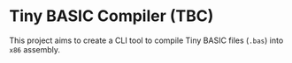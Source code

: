 # Tiny BASIC Compiler (TBC)

This project aims to create a CLI tool to compile Tiny BASIC files (`.bas`) into `x86` assembly.

